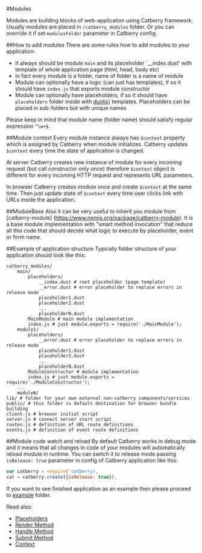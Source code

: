 #Modules

Modules are building blocks of web-application using Catberry framework.
Usually modules are placed in `/catberry_modules` folder. Or you can override it
if set `modulesFolder` parameter in Catberry config.

##How to add modules
There are some rules how to add modules to your application:

* It always should be module `main` and its placeholder `__index.dust' with
template of whole application page (html, head, body etc)
* In fact every module is a folder, name of folder is a name of module
* Module can optionally have a logic (can just has templates), if so 
it should have `index.js` that exports module constructor
* Module can optionally have placeholders, if so it should have `placeholders`
folder inside with [dustjs](https://github.com/linkedin/dustjs)) templates.
Placeholders can be placed in sub-folders but with unique names

Please keep in mind that module name (folder name) should satisfy regular 
expression `^\w+$`.

##Module context
Every module instance always has `$context` property which is assigned by
Catberry when module initializes. Catberry updates `$context` every time the 
state of application is changed. 

At server Catberry creates new instance of module for every incoming 
request (but call constructor only once) therefore `$context` object is different
for every incoming HTTP request and represents URL parameters.

In browser Catberry creates module once and create `$context` at the same time.
Then just update state of `$context` every time user clicks link with URLs
inside the application.

##ModuleBase
Also it can be very useful to inherit you module from [catberry-module]
(https://www.npmjs.org/package/catberry-module). It is a base module 
implementation with "smart method invocation" that reduce all this code that
should decide what logic to execute by placeholder, event or form name.

##Example of application structure
Typically folder structure of your application should look like this:
```
catberry_modules/
	main/
		placeholders/
			__index.dust # root placeholder (page template)
			__error.dust # error placeholder to replace errors in release mode
			placeholder1.dust
			placeholder2.dust
			...
			placeholderN.dust
		MainModule # main module implementation
		index.js # just module.exports = require('./MainModule');
	module1/
		placeholders/
			__error.dust # error placeholder to replace errors in release mode
			placeholder1.dust
			placeholder2.dust
			...
			placeholderN.dust
		ModuleConstructor # module implementation
		index.js # just module.exports = require('./ModuleConstructor');
	...
	moduleN/
lib/ # folder for your own external non-catberry components/services
public/ # this folder is default destination for browser bundle building
client.js # browser initial script
server.js # connect server start script
routes.js # definition of URL route definitions
events.js # definition of event route definitions
```

##Module code watch and reload
By default Catberry works in debug mode and it means that all changes in code
of your modules will automatically reload module in runtime. You can switch it 
to release mode passing `isRelease: true` parameter in config of Catberry 
application like this:

```javascript
var catberry = require('catberry),
cat = catberry.create({isRelease: true}),
```

If you want to see finished application as an example then please proceed to 
[example](../../example) folder.

Read also:

* [Placeholders](placeholders.md)
* [Render Method](render-method.md)
* [Handle Method](handle-method.md)
* [Submit Method](submit-method.md)
* [Context](context.md)
